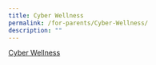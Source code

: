 ```yaml
---
title: Cyber Wellness
permalink: /for-parents/Cyber-Wellness/
description: ""
---
```

[Cyber Wellness ](https://www.moe.gov.sg/education-in-sg/our-programmes/cyber-wellness)